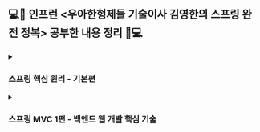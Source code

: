 ## 💻📝 인프런 <우아한형제들 기술이사 김영한의 스프링 완전 정복> 공부한 내용 정리 📝💻
<details>
<summary><h3>스프링 핵심 원리 - 기본편</h3></summary>

- [스프링 핵심원리와 이해](https://github.com/jangwon3828/Spring-Study/issues/6)
    
- [스프링 컨테이너와 스프링 빈](https://github.com/jangwon3828/Spring-Study/issues/7)
    
- [싱글톤 컨테이너](https://github.com/jangwon3828/Spring-Study/issues/8)
    
- [컴포넌트 스캔](https://github.com/jangwon3828/Spring-Study/issues/9)
    
- [의존관계 자동 주입](https://github.com/jangwon3828/Spring-Study/issues/10)

- [빈 생명주기 콜백](https://github.com/jangwon3828/Spring-Study/issues/11)

- [빈 스코프](https://github.com/jangwon3828/Spring-Study/issues/12)

    
 </details>
 
 <details>
<summary><h3>스프링 MVC 1편 - 백엔드 웹 개발 핵심 기술</h3></summary>

- [웹 애플리케이션 이해](https://github.com/jangwon3828/Spring-Study/issues/14)

- [서블렛](https://github.com/jangwon3828/Spring-Study/issues/13)
    
- [서블릿, JSP, MVC 패턴](https://github.com/jangwon3828/Spring-Study/issues/15)
    


    
 </details>
 
 
